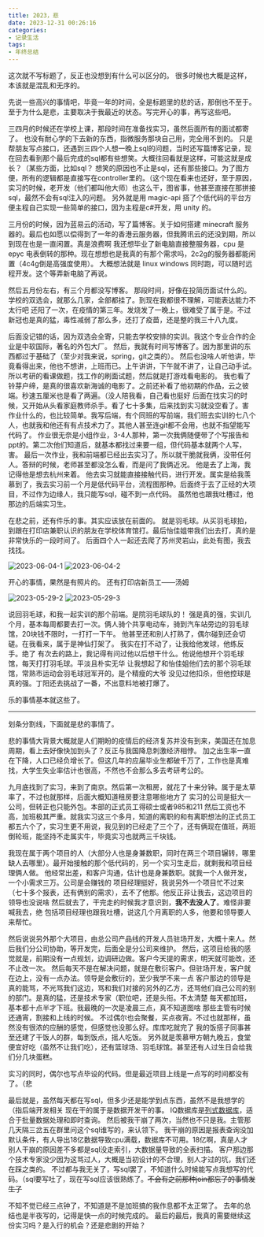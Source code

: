 ```yaml
---
title: 2023，悲
date: 2023-12-31 00:26:16
categories:
- 记录生活
tags:
- 年终总结
---
```


这次就不写标题了，反正也没想到有什么可以区分的。
很多时候也大概是这样，本该就是混乱和无序的。

先说一些高兴的事情吧，毕竟一年的时间，全是标题里的悲的话，那倒也不至于。
至于为什么是悲，主要取决于我最近的状态。写完开心的事，再写这些吧。

三四月的时候还在学校上课，那段时间在准备找实习，虽然后面所有的面试都寄了。
也没有耐心学的下去新的东西，指微服务那块自己用，完全用不到的。
只是帮朋友写点接口，还遇到三四个人想一晚上sql的问题，当时还写篇博客记录，现在回去看到那个最后完成的sql都有些想笑。大概往回看就是这样，可能这就是成长？（某些方面，比如sql？
想笑的原因也不止是sql，还有那些接口。为了图方便，所有的逻辑都是直接写在controller里的。（这个现在看来也还好，至于原因，实习的时候，老开发（他们都叫他大师）也这么干，图省事，他甚至直接在那拼接sql，最然不会有sql注入的问题。
另外就是用 magic-api 搭了个低代码的平台方便主程自己实现一些简单的接口，因为主程是c#开发，用 unity 的。

三月份的时候，因为蓝易云的活动，写了篇博客。关于如何搭建 minecraft 服务器的。最后也如愿以偿得到了一年的香港云服务器，但我腾讯云的还没到期，所以到现在也是一直闲置。真是浪费啊
我还想毕业了新电脑直接整服务器，cpu 是 epyc 电表倒转的那种。现在想想也是我真的有那个需求吗，2c2g的服务器都能闲置（4c4g倒是高强度使用）。
大概想法就是 linux windows 同时跑，可以随时远程开发。这个等弄新电脑了再说。

然后五月份左右，有三个月都没写博客。
那段时间，好像在投简历面试什么的。学校的双选会，就那么几家，全部都挂了。到现在我都很不理解，可能表达能力不太行吧
还阳了一次，在疫情的第三年。发烧发了一晚上，很难受了属于是。不过新冠也是真的猛，毒性减弱了那么多，还打了疫苗，还是整的我三十八九度。

后面没记错的话，因为双选会全寄，只能去学校安排的实训。我这个专业合作的企业是中软国际，著名的外包大厂。
然后，我就有时间写博客了。因为那里讲的东西都过于基础了（至少对我来说，spring，git之类的）。
然后也没啥人听他讲，毕竟看得出来，他也不想讲，上班而已。上午讲讲，下午就不讲了，让自己动手试。
所以考研的看课做题，找工作的刷面试题，然后就是打游戏看电影的。
我也看了铃芽户缔，是真的很喜欢新海诚的电影了。之前还补看了他初期的作品，云之彼端。秒速五厘米也是看了两遍。（没人陪我看，自己看也挺好
后面在找实习的时候，又开始从头看家庭教师杀手。看了七十多集，后来找到实习就没空看了。害
作业什么的，也比较简单。我写后端，有个同班的写前端，我们班去实训的七八个人，也就我和他还有有点技术力了。其他人甚至连git都不会用，也就不指望能写代码了。
作业很无奈是小组作业，3-4人那种，第一次我俩随便带了个写报告和ppt的。第二次他们知道后，就基本都找过来要一组，但代码基本就两个人写，害。
最后一次作业，我和前端都已经出去实习了。所以就干脆就我俩，没带任何人。答辩的时候，老师甚至都没怎么看，而是问了我俩近况。
他是去了上海，我记得他是想去杭州来着。
他去实习就能直接接触代码，进行开发。属实是给我羡慕到了，我去实习前一个月是低代码平台，流程图那种。后面终于去了正经的大项目，不过作为边缘人，我只能写sql，碰不到一点代码。
虽然他也跟我吐槽过，他那边的后端实习生。

在悲之前，还有件乐的事。其实应该放在前面的。
就是羽毛球。从买羽毛球拍，到跟在打印店兼职认识的朋友在学校体育馆打。最后怡佳姐带我们出去打，真的是非常快乐的一段时间了。
后面四个人一起还去爬了苏州灵岩山，此处有图，我去找找。

![2023-06-04-1](../images/2023，悲/2023-06-04-1.jpg)
![2023-06-04-2](../images/2023，悲/2023-06-04-2.jpg)

开心的事情，果然是有照片的。
还有打印店新员工——汤姆

![2023-05-29-2](../images/2023，悲/2023-05-29-2.jpg)
![2023-05-29-3](../images/2023，悲/2023-05-29-3.jpg)

说回羽毛球，和我一起实训的那个前端。是院羽毛球队的！
强是真的强，实训几个月，基本每周都要去打一次。俩人骑个共享电动车，骑到汽车站旁边的羽毛球馆，20块钱不限时，一打打一下午。
他甚至还和别人打熟了，偶尔碰到还会切磋。在我看来，属于是神仙打架了。
我实在打不动了，让我给他发球，他练反手。绝了
有次去的路上，我记得有问过他以后想干什么。他说他想开个羽毛球馆，每天打打羽毛球。平淡且朴实无华
让我想起了和怡佳姐他们去的那个羽毛球馆，常熟市运动会羽毛球冠军开的。是个精瘦的大爷
没见过他扣杀，但他控球是真的强。丁阳还去挑战了一番，不出意料地被打爆了。

乐的事情基本就这些了。

---

划条分割线，下面就是悲的事情了。

悲的事情大背景大概就是人们期盼的疫情后的经济复苏并没有到来，美国还在加息周期，看上去好像快加到头了？反正与我国降息刺激经济相悖。
加之出生率一直在下降，人口已经负增长了。但这几年的应届毕业生都破千万了，工作也是真难找，大学生失业率估计也很高，不然也不会那么多去考研考公的。

九月底找到了实习，来到了南京。然后第一次租房，就花了十来分钟。属于是太草率了，不过也就那样，后面大概知道租房要注意哪些地方了
实习的公司是挺大一公司，但转正也只能外包。本部的正式员工得硕士或者985和211
然后工资也不高，加班极其严重。就我实习这三个多月，知道的离职的和有离职想法的正式员工都五六个了，实习生更不用说，我见到的已经走了三个了，还有俩现在值班，两班倒轮班，能坚持不走属实牛，毕竟实习也就两三千块钱。

我现在属于两个项目的人（大部分人也是身兼数职，同时在两三个项目辗转，哪里缺人去哪里）。最开始接触的那个低代码的，另一个实习生走后，就剩我和项目经理俩人做。
他经常出差，和客户沟通，估计也是身兼数职。就我一个人做开发，一个小需求三万。公司是会赚钱的
项目经理挺好，我说另外一个项目忙不过来（七十多个报表，还有俩别的需求），去不了他那。他反正非让我去，这边项目的领导也没说啥
然后就去了，干完走的时候我才意识到，**我不去没人了**。难怪非要喊我去，绝
包括项目经理也跟我吐槽，说这几个月离职的人多，他要和领导要人来帮忙。

然后说说另外那个大项目，由总公司产品线的开发人员驻场开发，大概十来人。然后我们分公司协助，等开发完，后面全是分公司来维护。
然后，这项目给我的感觉就是，前期没有一点规划，边调研边做。客户今天提的需求，明天就可能改，还不止改一次。
然后每天不是在解决问题，就是在敷衍客户。但驻场开发，客户就在边上，没有一点办法。领导是会敷衍的，至少我学不来一点
客户那边的领导是真的能骂，不光骂我们这边，骂和我们对接的另外的乙方，还骂他们自己公司的别的部门。是真的猛，还是技术专家（职位吧，还是头衔。不太清楚
每天都加班，基本都十点半才下班。我最晚的一次是凌晨三点，真不知道图啥
那些主管有时候还通宵，割接和上线的时候。
不过偶尔也会聚餐，买点夜宵。不过也就那样，虽然没有很浓的应酬的感觉，但感觉也没那么好。库库吃就完了
我的饭搭子同事甚至还建了干饭人的群，每到饭点，摇人吃饭。
另外就是羡慕甲方朝九晚五，食堂便宜好吃（虽然不让我们吃），还有篮球场、羽毛球馆。甚至还有人过生日会给我们分几块蛋糕。

实习的同时，偶尔也写点毕设的代码。但是最近项目上线是一点写的时间都没有了。（悲

最后就是，虽然每天都在写sql，但多少还是能学到点东西，虽然不是我想学的（指后端开发相关
现在干的属于是数据开发干的事。
IQ数据库是[列式数据库](https://zh.wikipedia.org/wiki/%E5%88%97%E5%BC%8F%E6%95%B0%E6%8D%AE%E5%BA%93)，适合于批量数据处理和即时查询。
然后被我干崩了两次，当然也不只是我。主管那几天隔三岔五在群里问这个sql谁写的，来认领下。
我干崩的原因是报表查询没加默认条件，有人导出18亿数据导致cpu满载，数据库不可用。18亿啊，真是人才
别人干崩的原因差不多都是sql没走索引，大数据量导致的全表扫描。
客户那边那个技术专家没少因为这骂过人，大概是当初设计的不合理，别人才过的坑，我们还在踩之类的。
不过都与我无关了，写sql罢了，不知道什么时候能写点我想写的代码。（sql要写吐了，现在写sql应该很熟练了。~~不会有之前那种join都忘了的事情发生了~~

不知不觉已经三点钟了，不知道是不是加班搞的我作息都不太正常了。
去年的总结也是半夜写的，记得是快一点的时候完成的。
最后的最后，我真的需要继续这份实习吗？是入行的机会？还是悲剧的开始？

